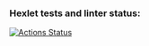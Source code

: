 ### Hexlet tests and linter status:
[![Actions Status](https://github.com/OGGera/frontend-project-12/workflows/hexlet-check/badge.svg)](https://github.com/OGGera/frontend-project-12/actions)